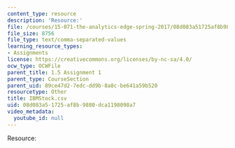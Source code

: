 ```yaml
---
content_type: resource
description: 'Resource:'
file: /courses/15-071-the-analytics-edge-spring-2017/08d083a51725af8b9880dca1198098a7_IBMStock.csv
file_size: 8756
file_type: text/comma-separated-values
learning_resource_types:
- Assignments
license: https://creativecommons.org/licenses/by-nc-sa/4.0/
ocw_type: OCWFile
parent_title: 1.5 Assignment 1
parent_type: CourseSection
parent_uid: 89ce47d2-7edc-dd9b-8a8c-be641a59b520
resourcetype: Other
title: IBMStock.csv
uid: 08d083a5-1725-af8b-9880-dca1198098a7
video_metadata:
  youtube_id: null
---
```

Resource: